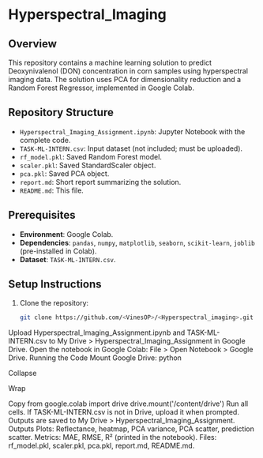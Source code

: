 # Hyperspectral_Imaging


## Overview
This repository contains a machine learning solution to predict Deoxynivalenol (DON) concentration in corn samples using hyperspectral imaging data. The solution uses PCA for dimensionality reduction and a Random Forest Regressor, implemented in Google Colab.

## Repository Structure
- `Hyperspectral_Imaging_Assignment.ipynb`: Jupyter Notebook with the complete code.
- `TASK-ML-INTERN.csv`: Input dataset (not included; must be uploaded).
- `rf_model.pkl`: Saved Random Forest model.
- `scaler.pkl`: Saved StandardScaler object.
- `pca.pkl`: Saved PCA object.
- `report.md`: Short report summarizing the solution.
- `README.md`: This file.

## Prerequisites
- **Environment**: Google Colab.
- **Dependencies**: `pandas`, `numpy`, `matplotlib`, `seaborn`, `scikit-learn`, `joblib` (pre-installed in Colab).
- **Dataset**: `TASK-ML-INTERN.csv`.

## Setup Instructions
1. Clone the repository:
   ```bash
   git clone https://github.com/<VinesOP>/<Hyperspectral_imaging>.git
Upload Hyperspectral_Imaging_Assignment.ipynb and TASK-ML-INTERN.csv to My Drive > Hyperspectral_Imaging_Assignment in Google Drive.
Open the notebook in Google Colab: File > Open Notebook > Google Drive.
Running the Code
Mount Google Drive:
python

Collapse

Wrap

Copy
from google.colab import drive
drive.mount('/content/drive')
Run all cells. If TASK-ML-INTERN.csv is not in Drive, upload it when prompted.
Outputs are saved to My Drive > Hyperspectral_Imaging_Assignment.
Outputs
Plots: Reflectance, heatmap, PCA variance, PCA scatter, prediction scatter.
Metrics: MAE, RMSE, R² (printed in the notebook).
Files: rf_model.pkl, scaler.pkl, pca.pkl, report.md, README.md.
